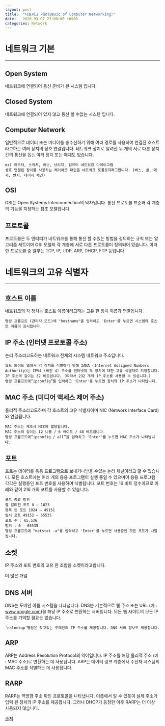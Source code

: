 ```yaml
---
layout: post
title:  "네트워크 기본(Basic of Computer Networking)"
date:   2020-03-07 23:00:00 +0900
categories: Network
---
```


# 네트워크 기본
---

## Open System
네트워크에 연결되어 통신 준비가 된 시스템 입니다.

## Closed System
네트워크에 연결되어 있지 않고 통신 할 수없는 시스템 입니다.

## Computer Network
일반적으로 데이터 또는 미디어를 송수신하기 위해 여러 경로를 사용하여 연결된 호스트라고하는 여러 장치의 상호 연결입니다.
네트워크 장치로 알려진 두 개의 서로 다른 장치 간의 통신을 돕는 여러 장치 또는 매체도 있습니다. 

~~~
ex) 라우터, 스위치, 허브, 브리지, 컴퓨터 네트워킹 다이어그램
상호 연결된 장치를 사용하는 레이아웃 패턴을 네트워크 토폴로지라고합니다. (버스, 별, 메시, 반지, 데이지 체인)
~~~

## OSI
OSI는 Open Systems Interconnection의 약자입니다. 통신 프로토콜 표준과 각 계층의 기능을 지정하는 참조 모델입니다.

## 프로토콜
프로토콜은 두 엔티티가 네트워크를 통해 통신 할 수있는 방법을 정의하는 규칙 또는 알고리즘 세트이며 OSI 모델의 각 계층에 서로 다른 프로토콜이 정의되어 있습니다. 이러한 프로토콜 중 일부는 TCP, IP, UDP, ARP, DHCP, FTP 등입니다.

# 네트워크의 고유 식별자
---

## 호스트 이름
네트워크의 각 장치는 호스트 이름이라고하는 고유 한 장치 이름과 연결됩니다.
~~~
명령 프롬프트 (관리자 모드)에 "hostname"을 입력하고 'Enter'를 누르면 시스템의 호스트 이름이 표시됩니다.
~~~

## IP 주소 (인터넷 프로토콜 주소)
논리 주소라고도하는 네트워크 전체의 시스템 네트워크 주소입니다.
~~~
월드 와이드 웹에서 각 장치를 식별하기 위해 IANA (Internet Assigned Numbers Authority)는 IPV4 (버전 4) 주소를 인터넷의 각 장치에 대한 고유 식별자로 지정합니다.
IP 주소의 길이는 32 비트입니다. (따라서 232 개의 IP 주소를 사용할 수 있습니다.)
명령 프롬프트에“ipconfig”를 입력하고 'Enter'를 누르면 장치의 IP 주소가 나타납니다.
~~~

## MAC 주소 (미디어 액세스 제어 주소)
물리적 주소라고도하며 각 호스트의 고유 식별자이며 NIC (Network Interface Card)와 연결됩니다.
~~~
MAC 주소는 제조시 NIC에 할당됩니다.
MAC 주소의 길이는 12 니블 / 6 바이트 / 48 비트입니다.
명령 프롬프트에“ipconfig / all”을 입력하고 'Enter'를 누르면 MAC 주소가 나타납니다.
~~~

## 포트
포트는 데이터를 응용 프로그램으로 보내거나받을 수있는 논리 채널이라고 할 수 있습니다. 모든 호스트에는 여러 개의 응용 프로그램이 실행 중일 수 있으며이 응용 프로그램 각각은 실행중인 포트 번호를 사용하여 식별됩니다.
포트 번호는 16 비트 정수이므로 아래와 같이 216 개의 포트를 사용할 수 있습니다.

~~~
포트 종류 범위
잘 알려진 포트 0 – 1023
등록 된 포트 1024 – 49151
임시 포트 49152 – 65535
포트 수 : 65,536
범위 : 0 – 65535
명령 프롬프트에 "netstat -a"를 입력하고 'Enter'를 누르면 사용중인 모든 포트가 나열됩니다.
~~~

## 소켓
IP 주소와 포트 번호의 고유 한 조합을 소켓이라고합니다.

더 많은 개념

## DNS 서버
DNS는 도메인 이름 시스템을 나타냅니다.
DNS는 기본적으로 웹 주소 또는 URL (예 : www.google.com)을 해당 IP 주소로 변환하는 서버입니다. 모든 웹 사이트의 모든 IP 주소를 기억할 필요는 없습니다.
~~~
‘nslookup’명령은 찾고있는 도메인의 IP 주소를 제공합니다. DNS 서버 정보도 제공합니다.
~~~

## ARP
ARP는 Address Resolution Protocol의 약어입니다.
IP 주소를 해당 물리적 주소 (예 : MAC 주소)로 변환하는 데 사용됩니다.
ARP는 데이터 링크 계층에서 수신자 시스템의 MAC 주소를 식별하는 데 사용됩니다.

## RARP
RARP는 역방향 주소 확인 프로토콜을 나타냅니다.
이름에서 알 수 있듯이 실제 주소가 입력 된 장치의 IP 주소를 제공합니다. 그러나 DHCP가 등장한 이후 RARP는 더 이상 사용되지 않습니다.


[출처](https://www.geeksforgeeks.org/basics-computer-networking/)